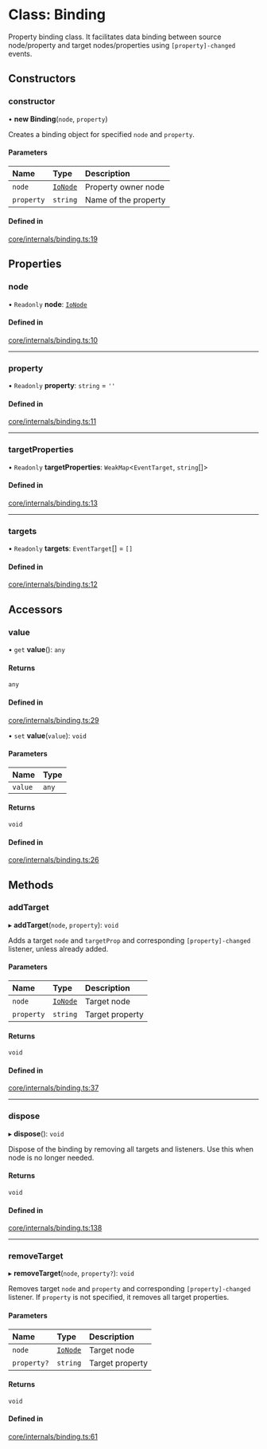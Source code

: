 # Class: Binding

Property binding class.
It facilitates data binding between source node/property and target nodes/properties
using `[property]-changed` events.

## Constructors

### constructor

• **new Binding**(`node`, `property`)

Creates a binding object for specified `node` and `property`.

#### Parameters

| Name | Type | Description |
| :------ | :------ | :------ |
| `node` | [`IoNode`](IoNode.md) | Property owner node |
| `property` | `string` | Name of the property |

#### Defined in

[core/internals/binding.ts:19](https://github.com/io-gui/io/blob/tsc/src/core/internals/binding.ts#L19)

## Properties

### node

• `Readonly` **node**: [`IoNode`](IoNode.md)

#### Defined in

[core/internals/binding.ts:10](https://github.com/io-gui/io/blob/tsc/src/core/internals/binding.ts#L10)

___

### property

• `Readonly` **property**: `string` = `''`

#### Defined in

[core/internals/binding.ts:11](https://github.com/io-gui/io/blob/tsc/src/core/internals/binding.ts#L11)

___

### targetProperties

• `Readonly` **targetProperties**: `WeakMap`<`EventTarget`, `string`[]\>

#### Defined in

[core/internals/binding.ts:13](https://github.com/io-gui/io/blob/tsc/src/core/internals/binding.ts#L13)

___

### targets

• `Readonly` **targets**: `EventTarget`[] = `[]`

#### Defined in

[core/internals/binding.ts:12](https://github.com/io-gui/io/blob/tsc/src/core/internals/binding.ts#L12)

## Accessors

### value

• `get` **value**(): `any`

#### Returns

`any`

#### Defined in

[core/internals/binding.ts:29](https://github.com/io-gui/io/blob/tsc/src/core/internals/binding.ts#L29)

• `set` **value**(`value`): `void`

#### Parameters

| Name | Type |
| :------ | :------ |
| `value` | `any` |

#### Returns

`void`

#### Defined in

[core/internals/binding.ts:26](https://github.com/io-gui/io/blob/tsc/src/core/internals/binding.ts#L26)

## Methods

### addTarget

▸ **addTarget**(`node`, `property`): `void`

Adds a target `node` and `targetProp` and corresponding `[property]-changed` listener, unless already added.

#### Parameters

| Name | Type | Description |
| :------ | :------ | :------ |
| `node` | [`IoNode`](IoNode.md) | Target node |
| `property` | `string` | Target property |

#### Returns

`void`

#### Defined in

[core/internals/binding.ts:37](https://github.com/io-gui/io/blob/tsc/src/core/internals/binding.ts#L37)

___

### dispose

▸ **dispose**(): `void`

Dispose of the binding by removing all targets and listeners.
Use this when node is no longer needed.

#### Returns

`void`

#### Defined in

[core/internals/binding.ts:138](https://github.com/io-gui/io/blob/tsc/src/core/internals/binding.ts#L138)

___

### removeTarget

▸ **removeTarget**(`node`, `property?`): `void`

Removes target `node` and `property` and corresponding `[property]-changed` listener.
If `property` is not specified, it removes all target properties.

#### Parameters

| Name | Type | Description |
| :------ | :------ | :------ |
| `node` | [`IoNode`](IoNode.md) | Target node |
| `property?` | `string` | Target property |

#### Returns

`void`

#### Defined in

[core/internals/binding.ts:61](https://github.com/io-gui/io/blob/tsc/src/core/internals/binding.ts#L61)
